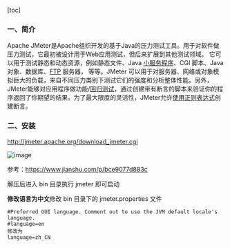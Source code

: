 [toc]

### 一、简介

Apache JMeter是Apache组织开发的基于Java的压力测试工具。用于对软件做压力测试，它最初被设计用于Web应用测试，但后来扩展到其他测试领域。 它可以用于测试静态和动态资源，例如静态文件、Java [小服务程序](https://baike.baidu.com/item/小服务程序/4148836)、CGI 脚本、Java 对象、数据库、[FTP](https://baike.baidu.com/item/FTP/13839) 服务器， 等等。JMeter 可以用于对服务器、网络或对象模拟巨大的负载，来自不同压力类别下测试它们的强度和分析整体性能。另外，JMeter能够对应用程序做功能/[回归测试](https://baike.baidu.com/item/回归测试/1925732)，通过创建带有断言的脚本来验证你的程序返回了你期望的结果。为了最大限度的灵活性，JMeter允许[使用正则表达式](https://baike.baidu.com/item/使用正则表达式/6555484)创建断言。

### 二、安装

http://jmeter.apache.org/download_jmeter.cgi

![image](https://file-ykq.oss-cn-shanghai.aliyuncs.com/img/20210601130248.png)

参考：https://www.jianshu.com/p/bce9077d883c

解压后进入 bin 目录执行 jmeter 即可启动

**修改语言为中文**修改 bin 目录下的 jmeter.properties 文件

```shell
#Preferred GUI language. Comment out to use the JVM default locale's language.
#language=en
修改为
language=zh_CN
```


